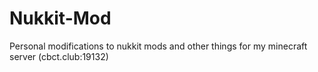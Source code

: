# Nukkit-Mod
Personal modifications to nukkit mods and other things for my minecraft server (cbct.club:19132)
